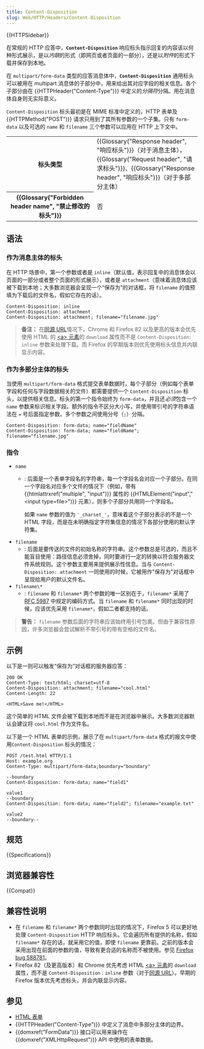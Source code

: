 ```yaml
---
title: Content-Disposition
slug: Web/HTTP/Headers/Content-Disposition
---
```


{{HTTPSidebar}}

在常规的 HTTP 应答中，**`Content-Disposition`** 响应标头指示回复的内容该以何种形式展示，是以*内联*的形式（即网页或者页面的一部分），还是以*附件*的形式下载并保存到本地。

在 `multipart/form-data` 类型的应答消息体中，**`Content-Disposition`** 通用标头可以被用在 multipart 消息体的子部分中，用来给出其对应字段的相关信息。各个子部分由在 {{HTTPHeader("Content-Type")}} 中定义的*分隔符*分隔。用在消息体自身则无实际意义。

`Content-Disposition` 标头最初是在 MIME 标准中定义的，HTTP 表单及 {{HTTPMethod("POST")}} 请求只用到了其所有参数的一个子集。只有 `form-data` 以及可选的 `name` 和 `filename` 三个参数可以应用在 HTTP 上下文中。

<table class="properties">
  <tbody>
    <tr>
      <th scope="row">标头类型</th>
      <td>
        {{Glossary("Response header", "响应标头")}}（对于消息主体），<br />
        {{Glossary("Request header", "请求标头")}}、{{Glossary("Response header", "响应标头")}}（对于多部分主体）
      </td>
    </tr>
    <tr>
      <th scope="row">{{Glossary("Forbidden header name", "禁止修改的标头")}}</th>
      <td>否</td>
    </tr>
  </tbody>
</table>

## 语法

### 作为消息主体的标头

在 HTTP 场景中，第一个参数或者是 `inline`（默认值，表示回复中的消息体会以页面的一部分或者整个页面的形式展示），或者是 `attachment`（意味着消息体应该被下载到本地；大多数浏览器会呈现一个“保存为”的对话框，将 `filename` 的值预填为下载后的文件名，假如它存在的话）。

```http
Content-Disposition: inline
Content-Disposition: attachment
Content-Disposition: attachment; filename="filename.jpg"
```

> **备注：** 在[同源 URL](/zh-CN/docs/Web/Security/Same-origin_policy)情况下，Chrome 和 Firefox 82 以及更高的版本会优先使用 HTML 的 [\<a> 元素](/zh-CN/docs/Web/HTML/Element/a)的 `download` 属性而不是 `Content-Disposition: inline` 参数来处理下载。而 Firefox 的早期版本则优先使用标头信息并内联显示内容。

### 作为多部分主体的标头

当使用 `multipart/form-data` 格式提交表单数据时，每个子部分（例如每个表单字段和任何与字段数据相关的文件）都需要提供一个 `Content-Disposition` 标头，以提供相关信息。标头的第一个指令始终为 `form-data`，并且还*必须*包含一个 `name` 参数来标识相关字段。额外的指令不区分大小写，并使用带引号的字符串语法在 `=` 号后面指定参数。多个参数之间使用分号（`;`）分隔。

```http
Content-Disposition: form-data; name="fieldName"
Content-Disposition: form-data; name="fieldName"; filename="filename.jpg"
```

### 指令

- `name`
  - : 后面是一个表单字段名的字符串，每一个字段名会对应一个子部分。在同一个字段名对应多个文件的情况下（例如，带有 {{htmlattrxref("multiple", "input")}} 属性的 {{HTMLElement("input","&lt;input type=file&gt;")}} 元素），则多个子部分共用同一个字段名。

    如果 `name` 参数的值为 `'_charset_'`，意味着这个子部分表示的不是一个 HTML 字段，而是在未明确指定字符集信息的情况下各部分使用的默认字符集。
- `filename`
  - : 后面是要传送的文件的初始名称的字符串。这个参数总是可选的，而且不能盲目使用：路径信息必须舍掉，同时要进行一定的转换以符合服务器文件系统规则。这个参数主要用来提供展示性信息。当与 `Content-Disposition: attachment` 一同使用的时候，它被用作"保存为"对话框中呈现给用户的默认文件名。
- `filename\*`
  - : `filename` 和 `filename*` 两个参数的唯一区别在于，`filename*` 采用了 [RFC 5987](https://tools.ietf.org/html/rfc5987) 中规定的编码方式。当 `filename` 和 `filename*` 同时出现的时候，应该优先采用 `filename*`，假如二者都支持的话。

> **警告：** `filename` 参数后面的字符串应该始终用引号包裹。但由于兼容性原因，许多浏览器会尝试解析不带引号的带有空格的文件名。

## 示例

以下是一则可以触发“保存为”对话框的服务器应答：

```http
200 OK
Content-Type: text/html; charset=utf-8
Content-Disposition: attachment; filename="cool.html"
Content-Length: 22

<HTML>Save me!</HTML>
```

这个简单的 HTML 文件会被下载到本地而不是在浏览器中展示。大多数浏览器默认会建议将 `cool.html` 作为文件名。

以下是一个 HTML 表单的示例，展示了在 `multipart/form-data` 格式的报文中使用`Content-Disposition` 标头的情况：

```http
POST /test.html HTTP/1.1
Host: example.org
Content-Type: multipart/form-data;boundary="boundary"

--boundary
Content-Disposition: form-data; name="field1"

value1
--boundary
Content-Disposition: form-data; name="field2"; filename="example.txt"

value2
--boundary--
```

## 规范

{{Specifications}}

## 浏览器兼容性

{{Compat}}

## 兼容性说明

- 在 `filename` 和 `filename*` 两个参数同时出现的情况下，Firefox 5 可以更好地处理 `Content-Disposition` HTTP 响应标头。它会遍历所有提供的名称，假如 `filename*` 存在的话，就采用它的值，即使 `filename` 更靠前。之前的版本会采用出现在前面的参数的值，导致有更合适的名称而不被使用。参见 [Firefox bug 588781](https://bugzil.la/588781)。
- Firefox 82（及更高版本）和 Chrome 优先考虑 HTML [\<a> 元素](/zh-CN/docs/Web/HTML/Element/a)的 `download` 属性，而不是 `Content-Disposition：inline` 参数（对于[同源 URL](/zh-CN/docs/Web/Security/Same-origin_policy)）。早期的 Firefox 版本优先考虑标头，并会内联显示内容。

## 参见

- [HTML 表单](/zh-CN/docs/Learn/Forms)
- {{HTTPHeader("Content-Type")}} 中定义了消息中多部分主体的边界。
- {{domxref("FormData")}} 接口可以用来操作在 {{domxref("XMLHttpRequest")}} API 中使用的表单数据。
